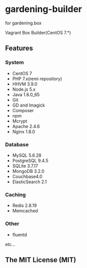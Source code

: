 # gardening-builder

for gardening.box

Vagrant Box Builder(CentOS 7.*)

## Features
### System
 - CentOS 7
 - PHP 7.x(remi repository)
 - HHVM 3.9.0
 - Node.js 5.x
 - Java 1.8.0_65
 - Git
 - GD and Imagick
 - Composer
 - npm
 - Mcrypt
 - Apache 2.4.6
 - Nginx 1.8.0

### Database
 - MySQL 5.6.28
 - PostgreSQL 9.4.5
 - SQLite 3.7.17
 - MongoDB 3.2.0
 - Couchbase4.0
 - ElasticSearch 2.1

### Caching
 - Redis 2.8.19
 - Memcached

### Other
 - fluentd

 etc...

## The MIT License (MIT)
